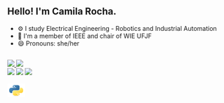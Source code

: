 ## Hello! I'm Camila Rocha.
- ⚙  I study Electrical Engineering - Robotics and Industrial Automation
- 📘 I'm a member of IEEE and chair of WIE UFJF
- 😄 Pronouns: she/her

##

<div>
  <a href="https://github.com/camilaroch4">
  <img height="180em" src="https://github-readme-stats.vercel.app/api?username=camilaroch4&show_icons=true&theme=dracula&include_all_commits=true&count_private=true"/>
  <img height="180em" src="https://github-readme-stats.vercel.app/api/top-langs/?username=camilaroch4&layout=compact&langs_count=7&theme=dracula"/>
</div>
  <div> 
  <a href="https://www.instagram.com/camilaroch4/" target="_blank"><img src="https://img.shields.io/badge/-Instagram-%23E4405F?style=for-the-badge&logo=instagram&logoColor=white" target="_blank"></a> 
  <a href = "mailto:camila.rocha@engenharia.ufjf.br"><img src="https://img.shields.io/badge/-Gmail-%23333?style=for-the-badge&logo=gmail&logoColor=white" target="_blank"></a>
  <a href="https://www.linkedin.com/in/camila-rocha/" target="_blank"><img src="https://img.shields.io/badge/-LinkedIn-%230077B5?style=for-the-badge&logo=linkedin&logoColor=white" target="_blank"></a> 
</div>
  
<div style="display: inline_block"><br>
  <img align="center" alt="Camila-Python" height="30" width="40" src="https://raw.githubusercontent.com/devicons/devicon/master/icons/python/python-original.svg">
</div>
  
##
  
